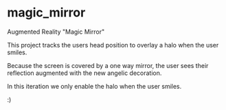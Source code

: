 # magic_mirror
Augmented Reality "Magic Mirror"

This project tracks the users head position to overlay a halo when the user smiles. 

Because the screen is covered by a one way mirror, the user sees their reflection augmented with the new angelic decoration.

In this iteration we only enable the halo when the user smiles.

:)
